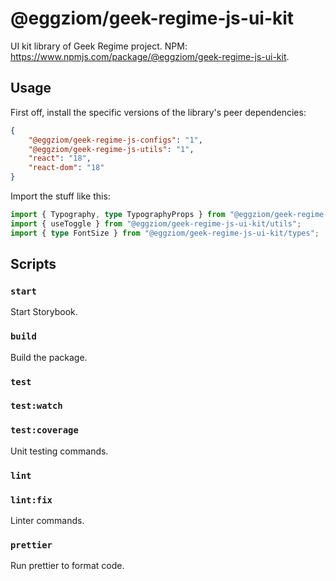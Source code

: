 # @eggziom/geek-regime-js-ui-kit

UI kit library of Geek Regime project. NPM: https://www.npmjs.com/package/@eggziom/geek-regime-js-ui-kit.

## Usage

First off, install the specific versions of the library's peer dependencies:
```json
{
    "@eggziom/geek-regime-js-configs": "1",
    "@eggziom/geek-regime-js-utils": "1",
    "react": "18",
    "react-dom": "18"
}
```

Import the stuff like this:
```ts
import { Typography, type TypographyProps } from "@eggziom/geek-regime-js-ui-kit/components/typography";
import { useToggle } from "@eggziom/geek-regime-js-ui-kit/utils";
import { type FontSize } from "@eggziom/geek-regime-js-ui-kit/types";
```

## Scripts

### `start`

Start Storybook.

### `build`

Build the package.

### `test`
### `test:watch`
### `test:coverage`

Unit testing commands.

### `lint`
### `lint:fix`

Linter commands.

### `prettier`

Run prettier to format code.
